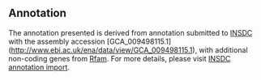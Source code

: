 
Annotation
----------

The annotation presented is derived from annotation submitted to
[INSDC](http://www.insdc.org) with the assembly accession [GCA\_009498115.1]
(http://www.ebi.ac.uk/ena/data/view/GCA_009498115.1),
with additional non-coding genes from
[Rfam](http://rfam.xfam.org/). For more details, please visit [INSDC
annotation import](http://ensemblgenomes.org/info/data/insdc_annotation).
